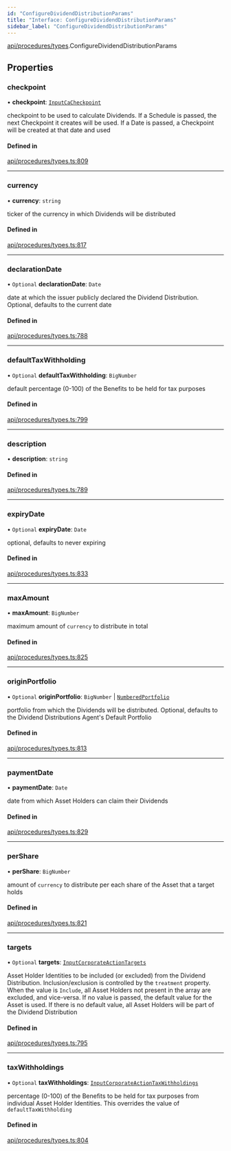```yaml
---
id: "ConfigureDividendDistributionParams"
title: "Interface: ConfigureDividendDistributionParams"
sidebar_label: "ConfigureDividendDistributionParams"
---
```


[api/procedures/types](../../../../../modules/API/Procedures/Types/Types.md).ConfigureDividendDistributionParams

## Properties

### checkpoint

• **checkpoint**: [`InputCaCheckpoint`](../../../../../modules/API/Entities/Asset/Fungible/Checkpoints/Types/Types.md#inputcacheckpoint)

checkpoint to be used to calculate Dividends. If a Schedule is passed, the next Checkpoint it creates will be used.
  If a Date is passed, a Checkpoint will be created at that date and used

#### Defined in

[api/procedures/types.ts:809](https://github.com/PolymeshAssociation/polymesh-sdk/blob/720afb69c/src/api/procedures/types.ts#L809)

___

### currency

• **currency**: `string`

ticker of the currency in which Dividends will be distributed

#### Defined in

[api/procedures/types.ts:817](https://github.com/PolymeshAssociation/polymesh-sdk/blob/720afb69c/src/api/procedures/types.ts#L817)

___

### declarationDate

• `Optional` **declarationDate**: `Date`

date at which the issuer publicly declared the Dividend Distribution. Optional, defaults to the current date

#### Defined in

[api/procedures/types.ts:788](https://github.com/PolymeshAssociation/polymesh-sdk/blob/720afb69c/src/api/procedures/types.ts#L788)

___

### defaultTaxWithholding

• `Optional` **defaultTaxWithholding**: `BigNumber`

default percentage (0-100) of the Benefits to be held for tax purposes

#### Defined in

[api/procedures/types.ts:799](https://github.com/PolymeshAssociation/polymesh-sdk/blob/720afb69c/src/api/procedures/types.ts#L799)

___

### description

• **description**: `string`

#### Defined in

[api/procedures/types.ts:789](https://github.com/PolymeshAssociation/polymesh-sdk/blob/720afb69c/src/api/procedures/types.ts#L789)

___

### expiryDate

• `Optional` **expiryDate**: `Date`

optional, defaults to never expiring

#### Defined in

[api/procedures/types.ts:833](https://github.com/PolymeshAssociation/polymesh-sdk/blob/720afb69c/src/api/procedures/types.ts#L833)

___

### maxAmount

• **maxAmount**: `BigNumber`

maximum amount of `currency` to distribute in total

#### Defined in

[api/procedures/types.ts:825](https://github.com/PolymeshAssociation/polymesh-sdk/blob/720afb69c/src/api/procedures/types.ts#L825)

___

### originPortfolio

• `Optional` **originPortfolio**: `BigNumber` \| [`NumberedPortfolio`](../../../../../classes/API/Entities/NumberedPortfolio/NumberedPortfolio.md)

portfolio from which the Dividends will be distributed. Optional, defaults to the Dividend Distributions Agent's Default Portfolio

#### Defined in

[api/procedures/types.ts:813](https://github.com/PolymeshAssociation/polymesh-sdk/blob/720afb69c/src/api/procedures/types.ts#L813)

___

### paymentDate

• **paymentDate**: `Date`

date from which Asset Holders can claim their Dividends

#### Defined in

[api/procedures/types.ts:829](https://github.com/PolymeshAssociation/polymesh-sdk/blob/720afb69c/src/api/procedures/types.ts#L829)

___

### perShare

• **perShare**: `BigNumber`

amount of `currency` to distribute per each share of the Asset that a target holds

#### Defined in

[api/procedures/types.ts:821](https://github.com/PolymeshAssociation/polymesh-sdk/blob/720afb69c/src/api/procedures/types.ts#L821)

___

### targets

• `Optional` **targets**: [`InputCorporateActionTargets`](../../../../../modules/Types/Types.md#inputcorporateactiontargets)

Asset Holder Identities to be included (or excluded) from the Dividend Distribution. Inclusion/exclusion is controlled by the `treatment`
  property. When the value is `Include`, all Asset Holders not present in the array are excluded, and vice-versa. If no value is passed,
  the default value for the Asset is used. If there is no default value, all Asset Holders will be part of the Dividend Distribution

#### Defined in

[api/procedures/types.ts:795](https://github.com/PolymeshAssociation/polymesh-sdk/blob/720afb69c/src/api/procedures/types.ts#L795)

___

### taxWithholdings

• `Optional` **taxWithholdings**: [`InputCorporateActionTaxWithholdings`](../../../../../modules/Types/Types.md#inputcorporateactiontaxwithholdings)

percentage (0-100) of the Benefits to be held for tax purposes from individual Asset Holder Identities.
  This overrides the value of `defaultTaxWithholding`

#### Defined in

[api/procedures/types.ts:804](https://github.com/PolymeshAssociation/polymesh-sdk/blob/720afb69c/src/api/procedures/types.ts#L804)
